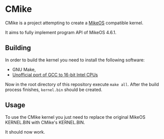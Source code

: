 # CMike
CMike is a project attempting to create a
[MikeOS](http://mikeos.sourceforge.net/) compatible kernel.

It aims to fully implement program API of MikeOS 4.6.1.

## Building
In order to build the kernel you need to install the
following software:
 * GNU Make,
 * [Unofficial port of GCC to 16-bit Intel CPUs](https://launchpad.net/~tkchia/+archive/ubuntu/build-ia16)

Now in the root directory of this repository execute
`make all`. After the build process finishes, `kernel.bin`
should be created.

## Usage
To use the CMike kernel you just need to replace the
original MikeOS KERNEL.BIN with CMike's KERNEL.BIN.

It should now work.
